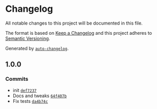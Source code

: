 # Changelog

All notable changes to this project will be documented in this file.

The format is based on [Keep a Changelog](https://keepachangelog.com/en/1.0.0/)
and this project adheres to [Semantic Versioning](https://semver.org/spec/v2.0.0.html).

Generated by [`auto-changelog`](https://github.com/CookPete/auto-changelog).

## 1.0.0

### Commits

- init [`def7237`](https://github.com/hifiwi-fi/bc-dlp/commit/def7237395832d97e5086cd15bfc82dedf09267d)
- Docs and tweaks [`64f407b`](https://github.com/hifiwi-fi/bc-dlp/commit/64f407b23c3bfbd879f42353464a507b4d83d49b)
- Fix tests [`da4b74c`](https://github.com/hifiwi-fi/bc-dlp/commit/da4b74c71ebbc5d0812d3077442c1282f89d9ac4)
